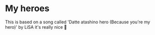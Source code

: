 # My heroes

This is based on a song called 'Datte atashino hero (Because you're my hero)' by LiSA it's really nice 🤩

